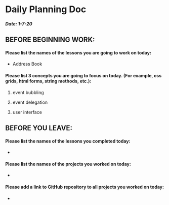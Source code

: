 # Daily Planning Doc

##### Date: 1-7-20

## BEFORE BEGINNING WORK:


#### Please list the names of the lessons you are going to work on today:

* Address Book



#### Please list 3 concepts you are going to focus on today. (For example, css grids, html forms, string methods, etc.):

1. event bubbling

2. event delegation

3. user interface


## BEFORE YOU LEAVE:


#### Please list the names of the lessons you completed today:

*

#### Please list the names of the projects you worked on today:

*

#### Please add a link to GitHub repository to all projects you worked on today:

*

